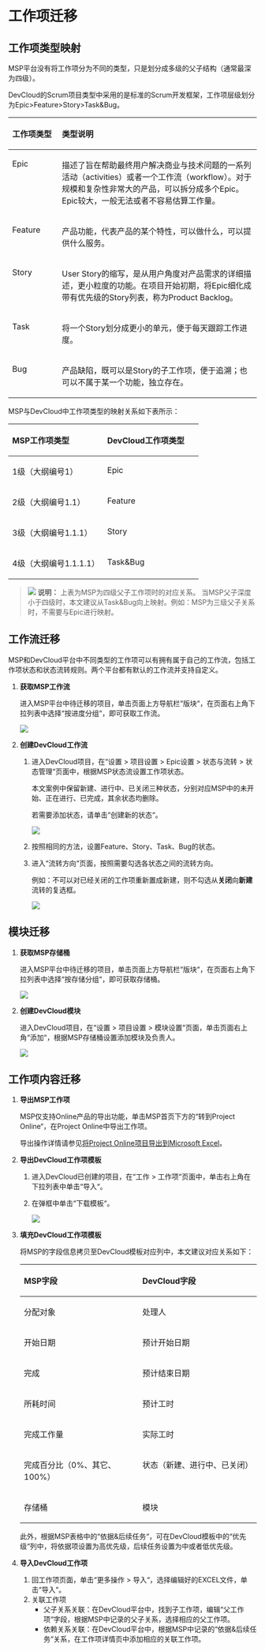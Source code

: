 # **工作项迁移**<a name="devcloud_migration_0024"></a>

## **工作项类型映射**<a name="section99429246501"></a>

MSP平台没有将工作项分为不同的类型，只是划分成多级的父子结构（通常最深为四级）。

DevCloud的Scrum项目类型中采用的是标准的Scrum开发框架，工作项层级划分为Epic\>Feature\>Story\>Task&Bug。

<a name="table15467629141111"></a>
<table><thead align="left"><tr id="row12468629191111"><th class="cellrowborder" valign="top" width="20%" id="mcps1.1.3.1.1"><p id="p646810290116"><a name="p646810290116"></a><a name="p646810290116"></a><strong id="b68610358112"><a name="b68610358112"></a><a name="b68610358112"></a>工作项类型</strong></p>
</th>
<th class="cellrowborder" valign="top" width="80%" id="mcps1.1.3.1.2"><p id="p1746812971116"><a name="p1746812971116"></a><a name="p1746812971116"></a><strong id="b1775493921118"><a name="b1775493921118"></a><a name="b1775493921118"></a>类型说明</strong></p>
</th>
</tr>
</thead>
<tbody><tr id="row94681329161115"><td class="cellrowborder" valign="top" width="20%" headers="mcps1.1.3.1.1 "><p id="p64685299114"><a name="p64685299114"></a><a name="p64685299114"></a>Epic</p>
</td>
<td class="cellrowborder" valign="top" width="80%" headers="mcps1.1.3.1.2 "><p id="p94680297112"><a name="p94680297112"></a><a name="p94680297112"></a>描述了旨在帮助最终用户解决商业与技术问题的一系列活动（activities）或者一个工作流（workflow）。对于规模和复杂性非常大的产品，可以拆分成多个Epic。Epic较大，一般无法或者不容易估算工作量。</p>
</td>
</tr>
<tr id="row19468102961111"><td class="cellrowborder" valign="top" width="20%" headers="mcps1.1.3.1.1 "><p id="p2468172941114"><a name="p2468172941114"></a><a name="p2468172941114"></a>Feature</p>
</td>
<td class="cellrowborder" valign="top" width="80%" headers="mcps1.1.3.1.2 "><p id="p16468629161119"><a name="p16468629161119"></a><a name="p16468629161119"></a>产品功能，代表产品的某个特性，可以做什么，可以提供什么服务。</p>
</td>
</tr>
<tr id="row144682029121120"><td class="cellrowborder" valign="top" width="20%" headers="mcps1.1.3.1.1 "><p id="p0468202910118"><a name="p0468202910118"></a><a name="p0468202910118"></a>Story</p>
</td>
<td class="cellrowborder" valign="top" width="80%" headers="mcps1.1.3.1.2 "><p id="p1946832916117"><a name="p1946832916117"></a><a name="p1946832916117"></a>User Story的缩写，是从用户角度对产品需求的详细描述，更小粒度的功能。在项目开始初期，将Epic细化成带有优先级的Story列表，称为Product Backlog。</p>
</td>
</tr>
<tr id="row34681029131119"><td class="cellrowborder" valign="top" width="20%" headers="mcps1.1.3.1.1 "><p id="p246852921118"><a name="p246852921118"></a><a name="p246852921118"></a>Task</p>
</td>
<td class="cellrowborder" valign="top" width="80%" headers="mcps1.1.3.1.2 "><p id="p646892971116"><a name="p646892971116"></a><a name="p646892971116"></a>将一个Story划分成更小的单元，便于每天跟踪工作进度。</p>
</td>
</tr>
<tr id="row346816294115"><td class="cellrowborder" valign="top" width="20%" headers="mcps1.1.3.1.1 "><p id="p16468192914117"><a name="p16468192914117"></a><a name="p16468192914117"></a>Bug</p>
</td>
<td class="cellrowborder" valign="top" width="80%" headers="mcps1.1.3.1.2 "><p id="p9468172911114"><a name="p9468172911114"></a><a name="p9468172911114"></a>产品缺陷，既可以是Story的子工作项，便于追溯；也可以不属于某一个功能，独立存在。</p>
</td>
</tr>
</tbody>
</table>

MSP与DevCloud中工作项类型的映射关系如下表所示：

<a name="table79916261919"></a>
<table><thead align="left"><tr id="row59918221919"><th class="cellrowborder" valign="top" width="50%" id="mcps1.1.3.1.1"><p id="p79911261914"><a name="p79911261914"></a><a name="p79911261914"></a><strong id="b1358183018193"><a name="b1358183018193"></a><a name="b1358183018193"></a>MSP工作项类型</strong></p>
</th>
<th class="cellrowborder" valign="top" width="50%" id="mcps1.1.3.1.2"><p id="p399112171916"><a name="p399112171916"></a><a name="p399112171916"></a><strong id="b113701330111916"><a name="b113701330111916"></a><a name="b113701330111916"></a>DevCloud工作项类型</strong></p>
</th>
</tr>
</thead>
<tbody><tr id="row2994241916"><td class="cellrowborder" valign="top" width="50%" headers="mcps1.1.3.1.1 "><p id="p119962141918"><a name="p119962141918"></a><a name="p119962141918"></a>1级（大纲编号1）</p>
</td>
<td class="cellrowborder" valign="top" width="50%" headers="mcps1.1.3.1.2 "><p id="p10992217191"><a name="p10992217191"></a><a name="p10992217191"></a>Epic</p>
</td>
</tr>
<tr id="row169912161920"><td class="cellrowborder" valign="top" width="50%" headers="mcps1.1.3.1.1 "><p id="p099221198"><a name="p099221198"></a><a name="p099221198"></a>2级（大纲编号1.1）</p>
</td>
<td class="cellrowborder" valign="top" width="50%" headers="mcps1.1.3.1.2 "><p id="p15991323199"><a name="p15991323199"></a><a name="p15991323199"></a>Feature</p>
</td>
</tr>
<tr id="row14996213198"><td class="cellrowborder" valign="top" width="50%" headers="mcps1.1.3.1.1 "><p id="p9990219197"><a name="p9990219197"></a><a name="p9990219197"></a>3级（大纲编号1.1.1）</p>
</td>
<td class="cellrowborder" valign="top" width="50%" headers="mcps1.1.3.1.2 "><p id="p4991623193"><a name="p4991623193"></a><a name="p4991623193"></a>Story</p>
</td>
</tr>
<tr id="row19919211918"><td class="cellrowborder" valign="top" width="50%" headers="mcps1.1.3.1.1 "><p id="p399024198"><a name="p399024198"></a><a name="p399024198"></a>4级（大纲编号1.1.1.1）</p>
</td>
<td class="cellrowborder" valign="top" width="50%" headers="mcps1.1.3.1.2 "><p id="p1299172171915"><a name="p1299172171915"></a><a name="p1299172171915"></a>Task&amp;Bug</p>
</td>
</tr>
</tbody>
</table>

>![](public_sys-resources/icon-note.gif) **说明：** 
>上表为MSP为四级父子工作项时的对应关系。
>当MSP父子深度小于四级时，本文建议从Task&Bug向上映射。例如：MSP为三级父子关系时，不需要与Epic进行映射。

## **工作流迁移**<a name="section2110183411273"></a>

MSP和DevCloud平台中不同类型的工作项可以有拥有属于自己的工作流，包括工作项状态和状态流转规则。两个平台都有默认的工作流并支持自定义。

1.  **获取MSP工作流**

    进入MSP平台中待迁移的项目，单击页面上方导航栏“版块“，在页面右上角下拉列表中选择“按进度分组“，即可获取工作流。

    ![](figures/MSProjectMigration_015_SrcWorkflow.png)

2.  **创建DevCloud工作流**
    1.  进入DevCloud项目，在“设置  \>  项目设置  \>  Epic设置  \>  状态与流转  \>  状态管理“页面中，根据MSP状态流设置工作项状态。

        本文案例中保留新建、进行中、已关闭三种状态，分别对应MSP中的未开始、正在进行、已完成，其余状态均删除。

        若需要添加状态，请单击“创建新的状态“。

        ![](figures/MSProjectMigration_016_DstWorkState.png)

    2.  按照相同的方法，设置Feature、Story、Task、Bug的状态。
    3.  进入“流转方向“页面，按照需要勾选各状态之间的流转方向。

        例如：不可以对已经关闭的工作项重新置成新建，则不勾选从**关闭**向**新建**流转的复选框。

        ![](figures/MSProjectMigration_017_DstWorkFlow.png)



## **模块迁移**<a name="section1435510695910"></a>

1.  **获取MSP存储桶**

    进入MSP平台中待迁移的项目，单击页面上方导航栏“版块“，在页面右上角下拉列表中选择“按存储分组“，即可获取存储桶。

    ![](figures/MSProjectMigration_018_SrcBucket.png)

2.  **创建DevCloud模块**

    进入DevCloud项目，在“设置  \>  项目设置  \>  模块设置“页面，单击页面右上角“添加“，根据MSP存储桶设置添加模块及负责人。

    ![](figures/MSProjectMigration_019_DstModule.png)


## **工作项内容迁移**<a name="section1697332902017"></a>

1.  **导出MSP工作项**

    MSP仅支持Online产品的导出功能，单击MSP首页下方的“转到Project Online“，在Project Online中导出工作项。

    导出操作详情请参见[将Project Online项目导出到Microsoft Excel](https://support.office.com/zh-cn/article/%e5%b0%86-project-online-%e9%a1%b9%e7%9b%ae%e5%af%bc%e5%87%ba%e5%88%b0-microsoft-excel-f338cc8e-cebd-4344-9d9f-73a8cbf0561b?ui=zh-CN&rs=zh-CN&ad=CN)。

2.  **导出DevCloud工作项模板**
    1.  进入DevCloud已创建的项目，在“工作  \>  工作项“页面中，单击右上角在下拉列表中单击“导入“。
    2.  在弹框中单击“下载模板“。

        ![](figures/MSProjectMigration_021_DownloadTemp.png)

3.  **填充DevCloud工作项模板**

    将MSP的字段信息拷贝至DevCloud模板对应列中，本文建议对应关系如下：

    <a name="table668694681616"></a>
    <table><thead align="left"><tr id="row16686184616164"><th class="cellrowborder" valign="top" width="50%" id="mcps1.1.3.1.1"><p id="p5686114612164"><a name="p5686114612164"></a><a name="p5686114612164"></a><strong id="b18732917191717"><a name="b18732917191717"></a><a name="b18732917191717"></a>MSP字段</strong></p>
    </th>
    <th class="cellrowborder" valign="top" width="50%" id="mcps1.1.3.1.2"><p id="p17686104621612"><a name="p17686104621612"></a><a name="p17686104621612"></a><strong id="b1274321761711"><a name="b1274321761711"></a><a name="b1274321761711"></a>DevCloud字段</strong></p>
    </th>
    </tr>
    </thead>
    <tbody><tr id="row568612468166"><td class="cellrowborder" valign="top" width="50%" headers="mcps1.1.3.1.1 "><p id="p126862469162"><a name="p126862469162"></a><a name="p126862469162"></a>分配对象</p>
    </td>
    <td class="cellrowborder" valign="top" width="50%" headers="mcps1.1.3.1.2 "><p id="p6686124620165"><a name="p6686124620165"></a><a name="p6686124620165"></a>处理人</p>
    </td>
    </tr>
    <tr id="row5686646101613"><td class="cellrowborder" valign="top" width="50%" headers="mcps1.1.3.1.1 "><p id="p16686546141616"><a name="p16686546141616"></a><a name="p16686546141616"></a>开始日期</p>
    </td>
    <td class="cellrowborder" valign="top" width="50%" headers="mcps1.1.3.1.2 "><p id="p068616461165"><a name="p068616461165"></a><a name="p068616461165"></a>预计开始日期</p>
    </td>
    </tr>
    <tr id="row13686174617163"><td class="cellrowborder" valign="top" width="50%" headers="mcps1.1.3.1.1 "><p id="p12686144691612"><a name="p12686144691612"></a><a name="p12686144691612"></a>完成</p>
    </td>
    <td class="cellrowborder" valign="top" width="50%" headers="mcps1.1.3.1.2 "><p id="p1268644612165"><a name="p1268644612165"></a><a name="p1268644612165"></a>预计结束日期</p>
    </td>
    </tr>
    <tr id="row168674601616"><td class="cellrowborder" valign="top" width="50%" headers="mcps1.1.3.1.1 "><p id="p11686104671613"><a name="p11686104671613"></a><a name="p11686104671613"></a>所耗时间</p>
    </td>
    <td class="cellrowborder" valign="top" width="50%" headers="mcps1.1.3.1.2 "><p id="p968634621615"><a name="p968634621615"></a><a name="p968634621615"></a>预计工时</p>
    </td>
    </tr>
    <tr id="row1168664611160"><td class="cellrowborder" valign="top" width="50%" headers="mcps1.1.3.1.1 "><p id="p176861846121614"><a name="p176861846121614"></a><a name="p176861846121614"></a>完成工作量</p>
    </td>
    <td class="cellrowborder" valign="top" width="50%" headers="mcps1.1.3.1.2 "><p id="p668674661612"><a name="p668674661612"></a><a name="p668674661612"></a>实际工时</p>
    </td>
    </tr>
    <tr id="row19686114661612"><td class="cellrowborder" valign="top" width="50%" headers="mcps1.1.3.1.1 "><p id="p1968684619167"><a name="p1968684619167"></a><a name="p1968684619167"></a>完成百分比（0%、其它、100%）</p>
    </td>
    <td class="cellrowborder" valign="top" width="50%" headers="mcps1.1.3.1.2 "><p id="p186862046111614"><a name="p186862046111614"></a><a name="p186862046111614"></a>状态（新建、进行中、已关闭）</p>
    </td>
    </tr>
    <tr id="row16686164661615"><td class="cellrowborder" valign="top" width="50%" headers="mcps1.1.3.1.1 "><p id="p186862462162"><a name="p186862462162"></a><a name="p186862462162"></a>存储桶</p>
    </td>
    <td class="cellrowborder" valign="top" width="50%" headers="mcps1.1.3.1.2 "><p id="p1168617460164"><a name="p1168617460164"></a><a name="p1168617460164"></a>模块</p>
    </td>
    </tr>
    </tbody>
    </table>

    此外，根据MSP表格中的“依据&后续任务“，可在DevCloud模板中的“优先级“列中，将依据项设置为高优先级，后续任务设置为中或者低优先级。

4.  **导入DevCloud工作项**
    1.  回工作项页面，单击“更多操作  \>  导入“，选择编辑好的EXCEL文件，单击“导入“。
    2.  关联工作项
        -   父子关系关联：在DevCloud平台中，找到子工作项，编辑“父工作项“字段，根据MSP中记录的父子关系，选择相应的父工作项。
        -   依赖关系关联：在DevCloud平台中，根据MSP中记录的“依据&后续任务“关系，在工作项详情页中添加相应的关联工作项。



